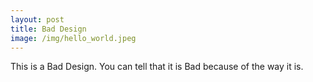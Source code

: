 ```yaml
---
layout: post
title: Bad Design
image: /img/hello_world.jpeg
---
```


This is a Bad Design. You can tell that it is Bad because of the way it is.

